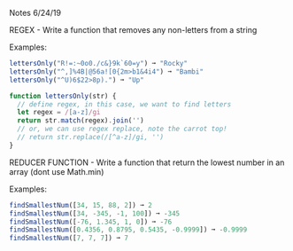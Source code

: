 Notes 6/24/19

REGEX -
Write a function that removes any non-letters from a string

Examples:
```js
lettersOnly("R!=:~0o0./c&}9k`60=y") ➞ "Rocky"
lettersOnly("^,]%4B|@56a![0{2m>b1&4i4") ➞ "Bambi"
lettersOnly("^U)6$22>8p).") ➞ "Up"

function lettersOnly(str) {
  // define regex, in this case, we want to find letters
  let regex = /[a-z]/gi
  return str.match(regex).join('')
  // or, we can use regex replace, note the carrot top!
  // return str.replace(/[^a-z]/gi, '')
}
```

REDUCER FUNCTION -
Write a function that return the lowest number in an array (dont use Math.min)

Examples:
```js
findSmallestNum([34, 15, 88, 2]) ➞ 2
findSmallestNum([34, -345, -1, 100]) ➞ -345
findSmallestNum([-76, 1.345, 1, 0]) ➞ -76
findSmallestNum([0.4356, 0.8795, 0.5435, -0.9999]) ➞ -0.9999
findSmallestNum([7, 7, 7]) ➞ 7
```
